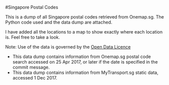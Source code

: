 #Singapore Postal Codes

This is a dump of all Singapore postal codes retrieved from Onemap.sg.
The Python code used and the data dump are attached.

I have added all the locations to a map to show exactly where each location is. Feel free to take a look.

Note: Use of the data is governed by the [Open Data Licence](https://www.onemap.sg/legal/opendatalicence.html)
- This data dump contains information from Onemap.sg postal code search accessed on 25 Apr 2017, or later
 if the date is specified in the commit message.
- This data dump contains information from MyTransport.sg static data, accessed 1 Dec 2017.

